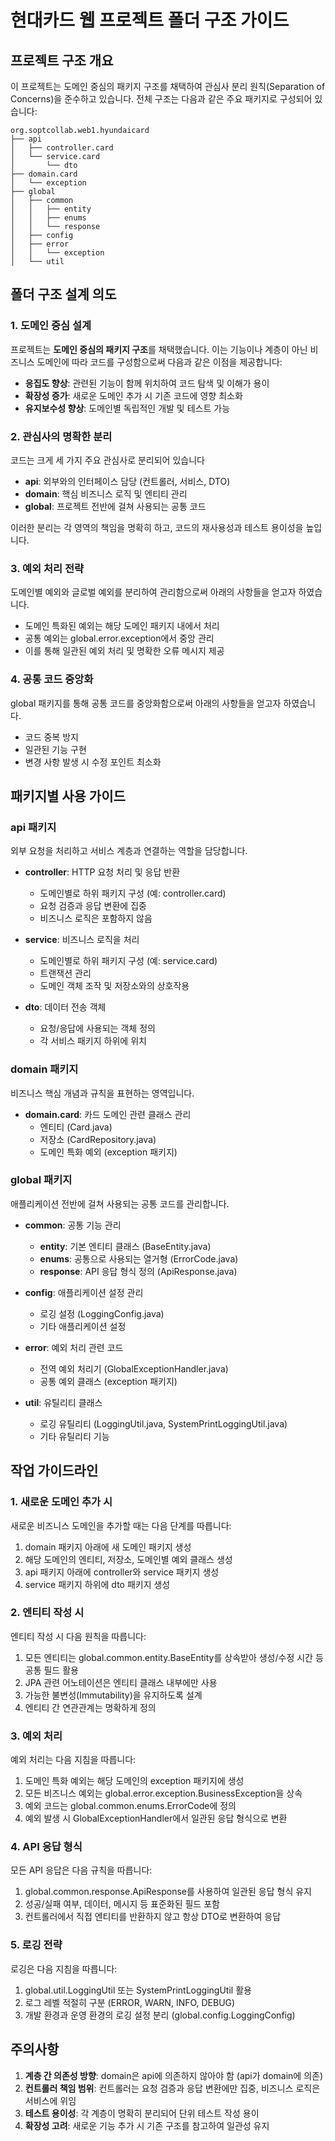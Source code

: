 # 현대카드 웹 프로젝트 폴더 구조 가이드

## 프로젝트 구조 개요

이 프로젝트는 도메인 중심의 패키지 구조를 채택하여 관심사 분리 원칙(Separation of Concerns)을 준수하고 있습니다. 전체 구조는 다음과 같은 주요 패키지로 구성되어 있습니다:

```
org.soptcollab.web1.hyundaicard
├── api
│   ├── controller.card
│   └── service.card
│       └── dto
├── domain.card
│   └── exception
├── global
│   ├── common
│   │   ├── entity
│   │   ├── enums
│   │   └── response
│   ├── config
│   ├── error
│   │   └── exception
│   └── util
```

## 폴더 구조 설계 의도

### 1. 도메인 중심 설계

프로젝트는 **도메인 중심의 패키지 구조**를 채택했습니다. 이는 기능이나 계층이 아닌 비즈니스 도메인에 따라 코드를 구성함으로써 다음과 같은 이점을 제공합니다:

- **응집도 향상**: 관련된 기능이 함께 위치하여 코드 탐색 및 이해가 용이
- **확장성 증가**: 새로운 도메인 추가 시 기존 코드에 영향 최소화
- **유지보수성 향상**: 도메인별 독립적인 개발 및 테스트 가능

### 2. 관심사의 명확한 분리

코드는 크게 세 가지 주요 관심사로 분리되어 있습니다

- **api**: 외부와의 인터페이스 담당 (컨트롤러, 서비스, DTO)
- **domain**: 핵심 비즈니스 로직 및 엔티티 관리
- **global**: 프로젝트 전반에 걸쳐 사용되는 공통 코드

이러한 분리는 각 영역의 책임을 명확히 하고, 코드의 재사용성과 테스트 용이성을 높입니다.

### 3. 예외 처리 전략

도메인별 예외와 글로벌 예외를 분리하여 관리함으로써 아래의 사항들을 얻고자 하였습니다.

- 도메인 특화된 예외는 해당 도메인 패키지 내에서 처리
- 공통 예외는 global.error.exception에서 중앙 관리
- 이를 통해 일관된 예외 처리 및 명확한 오류 메시지 제공

### 4. 공통 코드 중앙화

global 패키지를 통해 공통 코드를 중앙화함으로써 아래의 사항들을 얻고자 하였습니다.

- 코드 중복 방지
- 일관된 기능 구현
- 변경 사항 발생 시 수정 포인트 최소화

## 패키지별 사용 가이드

### api 패키지

외부 요청을 처리하고 서비스 계층과 연결하는 역할을 담당합니다.

- **controller**: HTTP 요청 처리 및 응답 반환
    - 도메인별로 하위 패키지 구성 (예: controller.card)
    - 요청 검증과 응답 변환에 집중
    - 비즈니스 로직은 포함하지 않음

- **service**: 비즈니스 로직을 처리
    - 도메인별로 하위 패키지 구성 (예: service.card)
    - 트랜잭션 관리
    - 도메인 객체 조작 및 저장소와의 상호작용

- **dto**: 데이터 전송 객체
    - 요청/응답에 사용되는 객체 정의
    - 각 서비스 패키지 하위에 위치

### domain 패키지

비즈니스 핵심 개념과 규칙을 표현하는 영역입니다.

- **domain.card**: 카드 도메인 관련 클래스 관리
    - 엔티티 (Card.java)
    - 저장소 (CardRepository.java)
    - 도메인 특화 예외 (exception 패키지)

### global 패키지

애플리케이션 전반에 걸쳐 사용되는 공통 코드를 관리합니다.

- **common**: 공통 기능 관리
    - **entity**: 기본 엔티티 클래스 (BaseEntity.java)
    - **enums**: 공통으로 사용되는 열거형 (ErrorCode.java)
    - **response**: API 응답 형식 정의 (ApiResponse.java)

- **config**: 애플리케이션 설정 관리
    - 로깅 설정 (LoggingConfig.java)
    - 기타 애플리케이션 설정

- **error**: 예외 처리 관련 코드
    - 전역 예외 처리기 (GlobalExceptionHandler.java)
    - 공통 예외 클래스 (exception 패키지)

- **util**: 유틸리티 클래스
    - 로깅 유틸리티 (LoggingUtil.java, SystemPrintLoggingUtil.java)
    - 기타 유틸리티 기능

## 작업 가이드라인

### 1. 새로운 도메인 추가 시

새로운 비즈니스 도메인을 추가할 때는 다음 단계를 따릅니다:

1. domain 패키지 아래에 새 도메인 패키지 생성
2. 해당 도메인의 엔티티, 저장소, 도메인별 예외 클래스 생성
3. api 패키지 아래에 controller와 service 패키지 생성
4. service 패키지 하위에 dto 패키지 생성

### 2. 엔티티 작성 시

엔티티 작성 시 다음 원칙을 따릅니다:

1. 모든 엔티티는 global.common.entity.BaseEntity를 상속받아 생성/수정 시간 등 공통 필드 활용
2. JPA 관련 어노테이션은 엔티티 클래스 내부에만 사용
3. 가능한 불변성(Immutability)을 유지하도록 설계
4. 엔티티 간 연관관계는 명확하게 정의

### 3. 예외 처리

예외 처리는 다음 지침을 따릅니다:

1. 도메인 특화 예외는 해당 도메인의 exception 패키지에 생성
2. 모든 비즈니스 예외는 global.error.exception.BusinessException을 상속
3. 예외 코드는 global.common.enums.ErrorCode에 정의
4. 예외 발생 시 GlobalExceptionHandler에서 일관된 응답 형식으로 변환

### 4. API 응답 형식

모든 API 응답은 다음 규칙을 따릅니다:

1. global.common.response.ApiResponse를 사용하여 일관된 응답 형식 유지
2. 성공/실패 여부, 데이터, 메시지 등 표준화된 필드 포함
3. 컨트롤러에서 직접 엔티티를 반환하지 않고 항상 DTO로 변환하여 응답

### 5. 로깅 전략

로깅은 다음 지침을 따릅니다:

1. global.util.LoggingUtil 또는 SystemPrintLoggingUtil 활용
2. 로그 레벨 적절히 구분 (ERROR, WARN, INFO, DEBUG)
3. 개발 환경과 운영 환경의 로깅 설정 분리 (global.config.LoggingConfig)

## 주의사항

1. **계층 간 의존성 방향**: domain은 api에 의존하지 않아야 함 (api가 domain에 의존)
2. **컨트롤러 책임 범위**: 컨트롤러는 요청 검증과 응답 변환에만 집중, 비즈니스 로직은 서비스에 위임
3. **테스트 용이성**: 각 계층이 명확히 분리되어 단위 테스트 작성 용이
4. **확장성 고려**: 새로운 기능 추가 시 기존 구조를 참고하여 일관성 유지